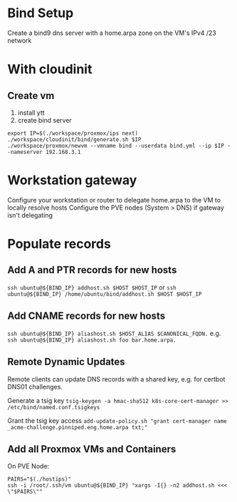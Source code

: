 # Bind Setup

Create a bind9 dns server with a home.arpa zone on the VM's IPv4 /23 network 

# With cloudinit
## Create vm
1. install ytt
2. create bind server
```
export IP=$(./workspace/proxmox/ips next)
./workspace/cloudinit/bind/generate.sh $IP
./workspace/proxmox/newvm --vmname bind --userdata bind.yml --ip $IP --nameserver 192.168.3.1
```

# Workstation gateway
Configure your workstation or router to delegate home.arpa to the VM to locally resolve hosts
Configure the PVE nodes (System > DNS) if gateway isn't delegating

# Populate records

## Add A and PTR records for new hosts
`ssh ubuntu@${BIND_IP} addhost.sh $HOST $HOST_IP`
or
`ssh ubuntu@${BIND_IP} /home/ubuntu/bind/addhost.sh $HOST $HOST_IP`


## Add CNAME records for new hosts
`ssh ubuntu@${BIND_IP} aliashost.sh $HOST_ALIAS $CANONICAL_FQDN.`
e.g. `ssh ubuntu@${BIND_IP} aliashost.sh foo bar.home.arpa.`

## Remote Dynamic Updates

Remote clients can update DNS records with a shared key, e.g. for certbot DNS01 challenges.

Generate a tsig key
`tsig-keygen -a hmac-sha512 k8s-core-cert-manager >> /etc/bind/named.conf.tsigkeys`

Grant the tsig key access
`add-update-policy.sh "grant cert-manager name _acme-challenge.pinniped.eng.home.arpa txt;"`

## Add all Proxmox VMs and Containers
On PVE Node:
```
PAIRS="$(./hostips)"
ssh -i /root/.ssh/vm ubuntu@${BIND_IP} "xargs -I{} -n2 addhost.sh <<< \"$PAIRS\""
```
